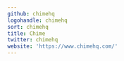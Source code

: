 ```yaml
---
github: chimehq
logohandle: chimehq
sort: chimehq
title: Chime
twitter: chimehq
website: 'https://www.chimehq.com/'
---
```


